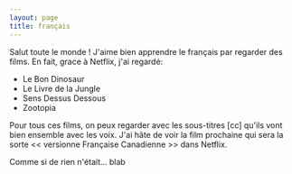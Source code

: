 ```yaml
---
layout: page
title: français
---
```


Salut toute le monde ! J'aime bien apprendre le français par regarder des films.
En fait, grace à Netflix, j'ai regardé:

- Le Bon Dinosaur
- Le Livre de la Jungle
- Sens Dessus Dessous
- Zootopia

Pour tous ces films, on peux regarder avec les sous-titres [cc] qu'ils vont bien
ensemble avec les voix. J'ai hâte de voir la film prochaine qui sera la sorte
<< versionne Française Canadienne >> dans Netflix.

Comme si de rien n'était... blab
